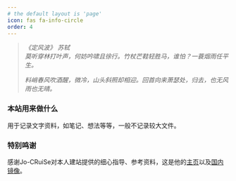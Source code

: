 ```yaml
---
# the default layout is 'page'
icon: fas fa-info-circle
order: 4
---
```

> *《定风波》 苏轼*  
> *莫听穿林打叶声，何妨吟啸且徐行。竹杖芒鞋轻胜马，谁怕？一蓑烟雨任平生。*  
>   
> *料峭春风吹酒醒，微冷，山头斜照却相迎。回首向来萧瑟处，归去，也无风雨也无晴。*

### 本站用来做什么

用于记录文字资料，如笔记、想法等等，一般不记录较大文件。

### 特别鸣谢

感谢Jo-CRuiSe对本人建站提供的细心指导、参考资料，这是他的[主页](https://jo-cruise.github.io/)以及[国内镜像](https://jo-cruise.gitee.io/)。